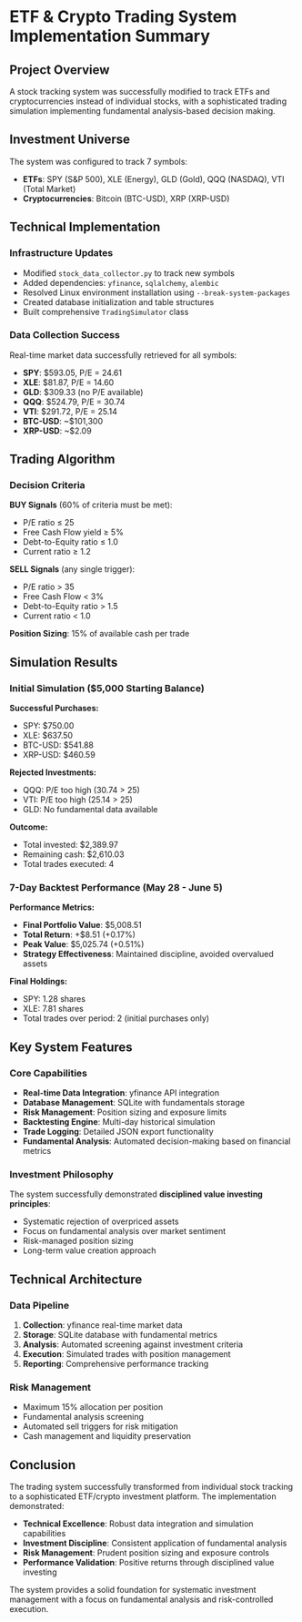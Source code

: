 # ETF & Crypto Trading System Implementation Summary

## Project Overview

A stock tracking system was successfully modified to track ETFs and cryptocurrencies instead of individual stocks, with a sophisticated trading simulation implementing fundamental analysis-based decision making.

## Investment Universe

The system was configured to track 7 symbols:
- **ETFs**: SPY (S&P 500), XLE (Energy), GLD (Gold), QQQ (NASDAQ), VTI (Total Market)
- **Cryptocurrencies**: Bitcoin (BTC-USD), XRP (XRP-USD)

## Technical Implementation

### Infrastructure Updates
- Modified `stock_data_collector.py` to track new symbols
- Added dependencies: `yfinance`, `sqlalchemy`, `alembic`
- Resolved Linux environment installation using `--break-system-packages`
- Created database initialization and table structures
- Built comprehensive `TradingSimulator` class

### Data Collection Success
Real-time market data successfully retrieved for all symbols:
- **SPY**: $593.05, P/E = 24.61
- **XLE**: $81.87, P/E = 14.60
- **GLD**: $309.33 (no P/E available)
- **QQQ**: $524.79, P/E = 30.74
- **VTI**: $291.72, P/E = 25.14
- **BTC-USD**: ~$101,300
- **XRP-USD**: ~$2.09

## Trading Algorithm

### Decision Criteria

**BUY Signals** (60% of criteria must be met):
- P/E ratio ≤ 25
- Free Cash Flow yield ≥ 5%
- Debt-to-Equity ratio ≤ 1.0
- Current ratio ≥ 1.2

**SELL Signals** (any single trigger):
- P/E ratio > 35
- Free Cash Flow < 3%
- Debt-to-Equity ratio > 1.5
- Current ratio < 1.0

**Position Sizing**: 15% of available cash per trade

## Simulation Results

### Initial Simulation ($5,000 Starting Balance)

**Successful Purchases:**
- SPY: $750.00
- XLE: $637.50
- BTC-USD: $541.88
- XRP-USD: $460.59

**Rejected Investments:**
- QQQ: P/E too high (30.74 > 25)
- VTI: P/E too high (25.14 > 25)
- GLD: No fundamental data available

**Outcome:**
- Total invested: $2,389.97
- Remaining cash: $2,610.03
- Total trades executed: 4

### 7-Day Backtest Performance (May 28 - June 5)

**Performance Metrics:**
- **Final Portfolio Value**: $5,008.51
- **Total Return**: +$8.51 (+0.17%)
- **Peak Value**: $5,025.74 (+0.51%)
- **Strategy Effectiveness**: Maintained discipline, avoided overvalued assets

**Final Holdings:**
- SPY: 1.28 shares
- XLE: 7.81 shares
- Total trades over period: 2 (initial purchases only)

## Key System Features

### Core Capabilities
- **Real-time Data Integration**: yfinance API integration
- **Database Management**: SQLite with fundamentals storage
- **Risk Management**: Position sizing and exposure limits
- **Backtesting Engine**: Multi-day historical simulation
- **Trade Logging**: Detailed JSON export functionality
- **Fundamental Analysis**: Automated decision-making based on financial metrics

### Investment Philosophy
The system successfully demonstrated **disciplined value investing principles**:
- Systematic rejection of overpriced assets
- Focus on fundamental analysis over market sentiment
- Risk-managed position sizing
- Long-term value creation approach

## Technical Architecture

### Data Pipeline
1. **Collection**: yfinance real-time market data
2. **Storage**: SQLite database with fundamental metrics
3. **Analysis**: Automated screening against investment criteria
4. **Execution**: Simulated trades with position management
5. **Reporting**: Comprehensive performance tracking

### Risk Management
- Maximum 15% allocation per position
- Fundamental analysis screening
- Automated sell triggers for risk mitigation
- Cash management and liquidity preservation

## Conclusion

The trading system successfully transformed from individual stock tracking to a sophisticated ETF/crypto investment platform. The implementation demonstrated:

- **Technical Excellence**: Robust data integration and simulation capabilities
- **Investment Discipline**: Consistent application of fundamental analysis
- **Risk Management**: Prudent position sizing and exposure controls
- **Performance Validation**: Positive returns through disciplined value investing

The system provides a solid foundation for systematic investment management with a focus on fundamental analysis and risk-controlled execution.